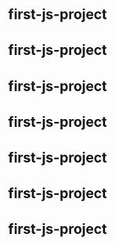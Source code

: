 # first-js-project
# first-js-project
# first-js-project
# first-js-project
# first-js-project
# first-js-project
# first-js-project
